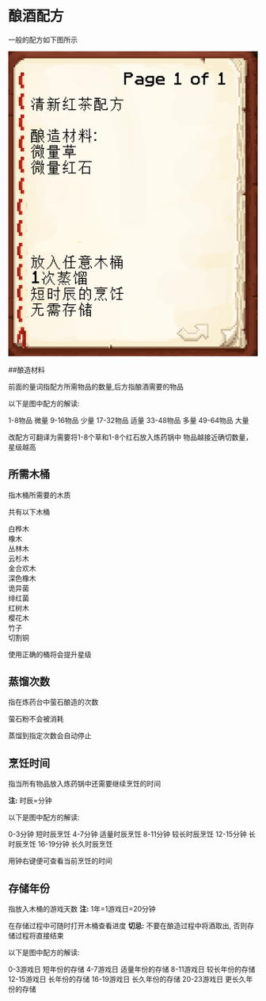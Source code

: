 # 酿酒配方

一般的配方如下图所示

![](image/recipe.png)

##酿造材料

前面的量词指配方所需物品的数量,后方指酿酒需要的物品

以下是图中配方的解读:

1-8物品   微量
9-16物品  少量
17-32物品 适量
33-48物品 多量
49-64物品 大量

改配方可翻译为需要将1-8个草和1-8个红石放入炼药锅中
物品越接近确切数量，星级越高

## 所需木桶

指木桶所需要的木质

共有以下木桶

白桦木  
橡木  
丛林木  
云杉木  
金合欢木  
深色橡木  
诡异菌  
绯红菌  
红树木  
樱花木  
竹子  
切割铜  

使用正确的桶将会提升星级

## 蒸馏次数

指在炼药台中萤石酿造的次数

萤石粉不会被消耗

蒸馏到指定次数会自动停止

## 烹饪时间

指当所有物品放入炼药锅中还需要继续烹饪的时间

**注:** 时辰=分钟

以下是图中配方的解读:

0-3分钟   短时辰烹饪 
4-7分钟   适量时辰烹饪
8-11分钟  较长时辰烹饪
12-15分钟 长时辰烹饪
16-19分钟 长久时辰烹饪

用钟右键便可查看当前烹饪的时间

## 存储年份

指放入木桶的游戏天数
**注:** 1年=1游戏日=20分钟

在存储过程中可随时打开木桶查看进度
**切忌:** 不要在酿造过程中将酒取出, 否则存储过程将直接结束

以下是图中配方的解读:

0-3游戏日   短年份的存储
4-7游戏日   适量年份的存储
8-11游戏日  较长年份的存储
12-15游戏日 长年份的存储
16-19游戏日 长久年份的存储
20-23游戏日 更长久年份的存储
